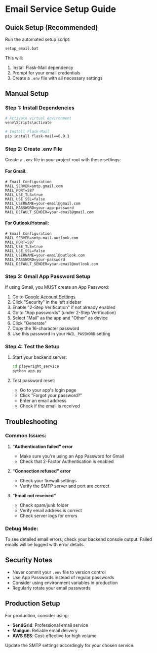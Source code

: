 # Email Service Setup Guide

## Quick Setup (Recommended)

Run the automated setup script:
```bash
setup_email.bat
```

This will:
1. Install Flask-Mail dependency
2. Prompt for your email credentials
3. Create a `.env` file with all necessary settings

## Manual Setup

### Step 1: Install Dependencies

```bash
# Activate virtual environment
venv\Scripts\activate

# Install Flask-Mail
pip install flask-mail==0.9.1
```

### Step 2: Create .env File

Create a `.env` file in your project root with these settings:

#### For Gmail:
```env
# Email Configuration
MAIL_SERVER=smtp.gmail.com
MAIL_PORT=587
MAIL_USE_TLS=true
MAIL_USE_SSL=false
MAIL_USERNAME=your-email@gmail.com
MAIL_PASSWORD=your-app-password
MAIL_DEFAULT_SENDER=your-email@gmail.com
```

#### For Outlook/Hotmail:
```env
# Email Configuration
MAIL_SERVER=smtp-mail.outlook.com
MAIL_PORT=587
MAIL_USE_TLS=true
MAIL_USE_SSL=false
MAIL_USERNAME=your-email@outlook.com
MAIL_PASSWORD=your-password
MAIL_DEFAULT_SENDER=your-email@outlook.com
```

### Step 3: Gmail App Password Setup

If using Gmail, you MUST create an App Password:

1. Go to [Google Account Settings](https://myaccount.google.com/)
2. Click "Security" in the left sidebar
3. Enable "2-Step Verification" if not already enabled
4. Go to "App passwords" (under 2-Step Verification)
5. Select "Mail" as the app and "Other" as device
6. Click "Generate"
7. Copy the 16-character password
8. Use this password in your `MAIL_PASSWORD` setting

### Step 4: Test the Setup

1. Start your backend server:
   ```bash
   cd playwright_service
   python app.py
   ```

2. Test password reset:
   - Go to your app's login page
   - Click "Forgot your password?"
   - Enter an email address
   - Check if the email is received

## Troubleshooting

### Common Issues:

1. **"Authentication failed" error**
   - Make sure you're using an App Password for Gmail
   - Check that 2-Factor Authentication is enabled

2. **"Connection refused" error**
   - Check your firewall settings
   - Verify the SMTP server and port are correct

3. **"Email not received"**
   - Check spam/junk folder
   - Verify email address is correct
   - Check server logs for errors

### Debug Mode:

To see detailed email errors, check your backend console output. Failed emails will be logged with error details.

## Security Notes

- Never commit your `.env` file to version control
- Use App Passwords instead of regular passwords
- Consider using environment variables in production
- Regularly rotate your email passwords

## Production Setup

For production, consider using:
- **SendGrid**: Professional email service
- **Mailgun**: Reliable email delivery
- **AWS SES**: Cost-effective for high volume

Update the SMTP settings accordingly for your chosen service. 